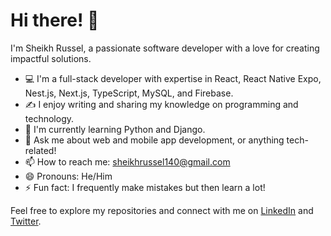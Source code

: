 # Hi there! 👋

I'm Sheikh Russel, a passionate software developer with a love for creating impactful solutions.

- 💻 I'm a full-stack developer with expertise in React, React Native Expo, Nest.js, Next.js, TypeScript, MySQL, and Firebase.
- ✍️ I enjoy writing and sharing my knowledge on programming and technology.
- 🌱 I'm currently learning Python and Django.
- 💬 Ask me about web and mobile app development, or anything tech-related!
- 📫 How to reach me: sheikhrussel140@gmail.com
- 😄 Pronouns: He/Him
- ⚡ Fun fact: I frequently make mistakes but then learn a lot!

Feel free to explore my repositories and connect with me on [LinkedIn](https://www.linkedin.com/in/your-linkedin-profile) and [Twitter](https://twitter.com/your-twitter-profile).
